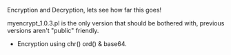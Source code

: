 Encryption and Decryption, lets see how far this goes!

  myencrypt_1.0.3.pl is the only version that should be bothered with, previous versions aren't "public" friendly.
  
- Encryption using chr() ord() & base64.
